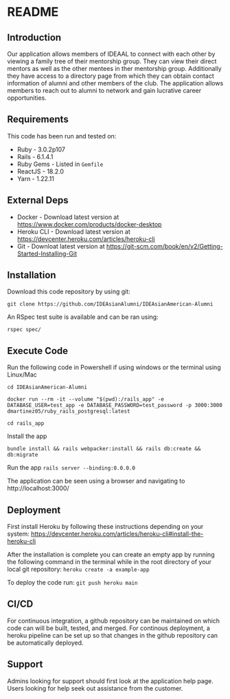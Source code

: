 # README
## Introduction ## 
Our application allows members of IDEAAL to connect with each other by viewing a family tree of their mentorship group. They can view their direct mentors as well as the other mentees in ther mentorship group. Additionally they have access to a directory page from which they can obtain contact information of alumni and other members of the club. The application allows members to reach out to alumni to network and gain lucrative career opportunities.  

## Requirements ##

This code has been run and tested on:

* Ruby - 3.0.2p107
* Rails - 6.1.4.1
* Ruby Gems - Listed in `Gemfile`
* ReactJS - 18.2.0
* Yarn - 1.22.11

## External Deps  ##

* Docker - Download latest version at https://www.docker.com/products/docker-desktop
* Heroku CLI - Download latest version at https://devcenter.heroku.com/articles/heroku-cli
* Git - Downloat latest version at https://git-scm.com/book/en/v2/Getting-Started-Installing-Git

## Installation ##

Download this code repository by using git:

 `git clone https://github.com/IDEAsianAlumni/IDEAsianAmerican-Alumni`
 
 
An RSpec test suite is available and can be ran using:

  `rspec spec/`

## Execute Code ##

Run the following code in Powershell if using windows or the terminal using Linux/Mac

  `cd IDEAsianAmerican-Alumni`

  `docker run --rm -it --volume "$(pwd):/rails_app" -e DATABASE_USER=test_app -e DATABASE_PASSWORD=test_password -p 3000:3000 dmartinez05/ruby_rails_postgresql:latest`

  `cd rails_app`

Install the app

  `bundle install && rails webpacker:install && rails db:create && db:migrate`

Run the app
  `rails server --binding:0.0.0.0`

The application can be seen using a browser and navigating to http://localhost:3000/

## Deployment ##
First install Heroku by following these instructions depending on your system: https://devcenter.heroku.com/articles/heroku-cli#install-the-heroku-cli

After the installation is complete you can create an empty app by running the following command in the terminal while in the root directory of your local git repository: 
  `heroku create -a example-app`

To deploy the code run:
  `git push heroku main`

## CI/CD ##
For continuous integration, a github repository can be maintained on which code can will be built, tested, and merged. For continous deployment, a heroku pipeline can be set up so that changes in the github repository can be automatically deployed.  

## Support ##

Admins looking for support should first look at the application help page.
Users looking for help seek out assistance from the customer.
